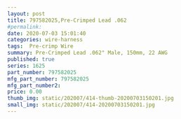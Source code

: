 ```yaml
---
layout: post
title: 797582025,Pre-Crimped Lead .062
#permalink: 
date: 2020-07-03 15:01:40
categories: wire-harness
tags:  Pre-crimp Wire
summary: Pre-Crimped Lead .062" Male, 150mm, 22 AWG
published: true 
series: 1625
part_number: 797582025
mfg_part_number: 797582025
mfg_part_number2: 
price: 0.00
thumb_img: static/202007/414-thumb-20200703150201.jpg
small_img: static/202007/414-20200703150201.jpg
---
```



